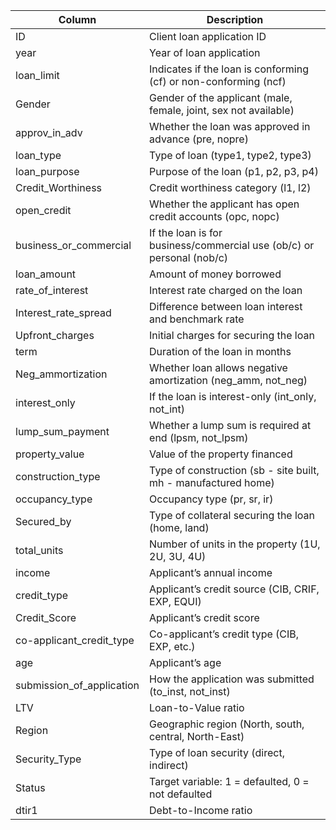 | Column                     | Description                                                                 |
|----------------------------|-----------------------------------------------------------------------------|
| ID                         | Client loan application ID                                                  |
| year                       | Year of loan application                                                    |
| loan_limit                 | Indicates if the loan is conforming (cf) or non-conforming (ncf)           |
| Gender                     | Gender of the applicant (male, female, joint, sex not available)           |
| approv_in_adv              | Whether the loan was approved in advance (pre, nopre)                      |
| loan_type                  | Type of loan (type1, type2, type3)                                         |
| loan_purpose               | Purpose of the loan (p1, p2, p3, p4)                                       |
| Credit_Worthiness         | Credit worthiness category (l1, l2)                                        |
| open_credit                | Whether the applicant has open credit accounts (opc, nopc)                 |
| business_or_commercial     | If the loan is for business/commercial use (ob/c) or personal (nob/c)      |
| loan_amount                | Amount of money borrowed                                                   |
| rate_of_interest           | Interest rate charged on the loan                                          |
| Interest_rate_spread       | Difference between loan interest and benchmark rate                        |
| Upfront_charges            | Initial charges for securing the loan                                      |
| term                       | Duration of the loan in months                                             |
| Neg_ammortization          | Whether loan allows negative amortization (neg_amm, not_neg)              |
| interest_only              | If the loan is interest-only (int_only, not_int)                           |
| lump_sum_payment           | Whether a lump sum is required at end (lpsm, not_lpsm)                     |
| property_value             | Value of the property financed                                             |
| construction_type          | Type of construction (sb - site built, mh - manufactured home)            |
| occupancy_type             | Occupancy type (pr, sr, ir)                                                |
| Secured_by                 | Type of collateral securing the loan (home, land)                          |
| total_units                | Number of units in the property (1U, 2U, 3U, 4U)                            |
| income                     | Applicant’s annual income                                                  |
| credit_type                | Applicant’s credit source (CIB, CRIF, EXP, EQUI)                           |
| Credit_Score               | Applicant’s credit score                                                   |
| co-applicant_credit_type   | Co-applicant’s credit type (CIB, EXP, etc.)                                |
| age                        | Applicant’s age                                                            |
| submission_of_application  | How the application was submitted (to_inst, not_inst)                      |
| LTV                        | Loan-to-Value ratio                                                        |
| Region                     | Geographic region (North, south, central, North-East)                      |
| Security_Type              | Type of loan security (direct, indirect)                                   |
| Status                     | Target variable: 1 = defaulted, 0 = not defaulted                          |
| dtir1                      | Debt-to-Income ratio                                                       |
